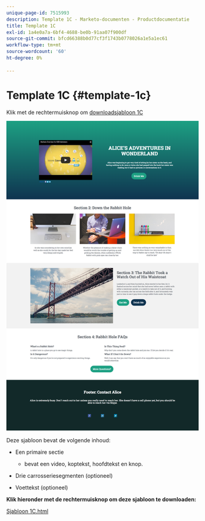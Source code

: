 ```yaml
---
unique-page-id: 7515993
description: Template 1C - Marketo-documenten - Productdocumentatie
title: Template 1C
exl-id: 1a4e0a7a-6bf4-4688-be0b-91aa07f900df
source-git-commit: bfcd66388b0d77cf3f1743b0778026a1e5a1ec61
workflow-type: tm+mt
source-wordcount: '60'
ht-degree: 0%

---
```


# Template 1C {#template-1c}

Klik met de rechtermuisknop om [downloadsjabloon 1C](https://experienceleague.adobe.com/landing/marketo/lp-templates/template-1c.html)

![](assets/image2015-5-28-13-3a18-3a56.png)

Deze sjabloon bevat de volgende inhoud:

* Een primaire sectie

   * bevat een video, koptekst, hoofdtekst en knop.

* Drie carrosseriesegmenten (optioneel)
* Voettekst (optioneel)

**Klik hieronder met de rechtermuisknop om deze sjabloon te downloaden:**

[Sjabloon 1C.html](https://experienceleague.adobe.com/landing/marketo/lp-templates/template-1c.html)
